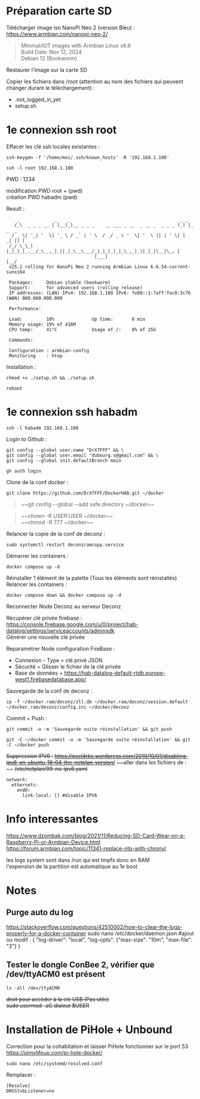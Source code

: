# Préparation carte SD
Télécharger image iso NanoPi Neo 2 (version Bleu) :
https://www.armbian.com/nanopi-neo-2/
> Minimal/IOT images with Armbian Linux v6.6  
> Build Date: Nov 12, 2024  
> Debian 12 (Bookworm)  

Restaurer l'image sur la carte SD

Copier les fichiers dans /root (attention au nom des fichiers qui peuvent changer durant le téléchargement) :
* .not_logged_in_yet
* setup.sh

# 1e connexion ssh root
Effacer les clé ssh locales existantes :
```
ssh-keygen -f '/home/moi/.ssh/known_hosts' -R '192.168.1.100'
```
```
ssh -l root 192.168.1.100
```
PWD : 1234  
  
modification PWD root + (pwd)  
création PWD habadm (pwd) 

Result :
```
    _             _    _                                         _ _        
   /_\  _ _ _ __ | |__(_)__ _ _ _    __ ___ _ __  _ __ _  _ _ _ (_) |_ _  _ 
  / _ \| '_| '  \| '_ \ / _` | ' \  / _/ _ \ '  \| '  \ || | ' \| |  _| || |
 /_/ \_\_| |_|_|_|_.__/_\__,_|_||_|_\__\___/_|_|_|_|_|_\_,_|_||_|_|\__|\_, |
                                 |___|                                 |__/ 
 v25.2 rolling for NanoPi Neo 2 running Armbian Linux 6.6.54-current-sunxi64

 Packages:     Debian stable (bookworm)
 Support:      for advanced users (rolling release)
 IP addresses: (LAN) IPv4: 192.168.1.100 IPv6: fe80::1:7aff:fec0:3c76 (WAN) 000.000.000.000

 Performance:  

 Load:         18%           	Up time:       8 min	
 Memory usage: 19% of 416M   	
 CPU temp:     41°C           	Usage of /:    8% of 15G    	

 Commands: 

 Configuration : armbian-config
 Monitoring    : htop
```

Installation :
```
chmod +x ./setup.sh && ./setup.sh
```
  
```
reboot
```

# 1e connexion ssh habadm
```
ssh -l habadm 192.168.1.100
```

Login to Github :
```
git config --global user.name "DrX7FFF" && \
git config --global user.email "dubourg.v@gmail.com" && \
git config --global init.defaultBranch main
```
```
gh auth login
```

Clone de la conf docker :
```
git clone https://github.com/DrX7FFF/DockerHAB.git ~/docker
```
> ~~git config --global --add safe.directory ~/docker~~

> ~~chown -R $USER:$USER ~/docker~~  
> ~~chmod -R 777 ~/docker~~  

Relancer la copie de la conf de deconz :
```
sudo systemctl restart deconzramcopy.service
```

Démarrer les containers :
```
docker compose up -d
```
Réinstaller 1 élément de la palette (Tous les éléments sont réinstallés)  
Relancer les containers :
```
docker compose down && docker compose up -d
```
Reconnecter Node Deconz au serveur Deconz  

Récupérer clé privée firebase :  
https://console.firebase.google.com/u/0/project/hab-datalog/settings/serviceaccounts/adminsdk  
Générer une nouvelle clé privée

Reparamétrer Node configuration FireBase :
- Connexion - Type = clé privé JSON  
- Sécurité = Glisser le fichier de la clé privée
- Base de données = https://hab-datalog-default-rtdb.europe-west1.firebasedatabase.app/  


Sauvegarde de la conf de deconz :
```
cp -f ~/docker.ram/deconz/zll.db ~/docker.ram/deconz/session.default ~/docker.ram/deconz/config.ini ~/docker/deconz
```
Commit + Push :
```
git commit -a -m 'Sauvegarde suite réinstallation' && git push
```
```
git -C ~/docker commit -a -m 'Sauvegarde suite réinstallation' && git -C ~/docker push
```

~~Suppression IPV6 :~~
~~https://pscl4rke.wordpress.com/2019/10/01/disabling-ipv6-on-ubuntu-18-04-the-netplan-version/~~
~~aller dans les fichiers de : ~~
~~/etc/netplan/99-no-ipv6.yaml~~
```
network:
  ethernets:
    end0:
      link-local: [] #disable IPV6
```

# Info interessantes
https://www.dzombak.com/blog/2021/11/Reducing-SD-Card-Wear-on-a-Raspberry-Pi-or-Armbian-Device.html  
https://forum.armbian.com/topic/11341-replace-ntp-with-chrony/

les logs system sont dans /run qui est tmpfs donc en RAM  
l'expension de la partition est automatique au 1e boot

# Notes
## Purge auto du log
https://stackoverflow.com/questions/42510002/how-to-clear-the-logs-properly-for-a-docker-container
sudo nano /etc/docker/daemon.json
	#ajout ou modif :
	{
	  "log-driver": "local",
	  "log-opts": {"max-size": "10m", "max-file": "3"}
	}

## Tester le dongle ConBee 2, vérifier que /dev/ttyACM0 est présent
```
ls -all /dev/ttyACM0  
```
~~droit pour accéder à la clé USB (Pas utile)~~  
~~sudo usermod -aG dialout $USER~~

# Installation de PiHole + Unbound
Correction pour la cohabitation et laisser PiHole fonctionner sur le port 53  
https://pimylifeup.com/pi-hole-docker/

```
sudo nano /etc/systemd/resolved.conf
```
Remplacer :
```
[Resolve]
DNSStubListener=no
```

